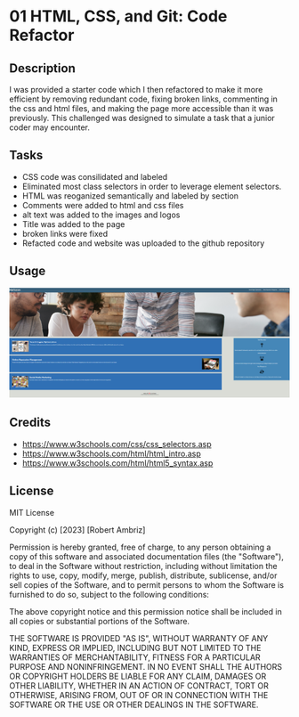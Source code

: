 # 01 HTML, CSS, and Git: Code Refactor

## Description

I was provided a starter code which I then refactored to make it more efficient by removing redundant code, fixing broken links, commenting in the css and html files, and making the page more accessible than it was previously. This challenged was designed to simulate a task that a junior coder may encounter.

## Tasks 

- CSS code was consilidated and labeled
- Eliminated most class selectors in order to leverage element selectors.
- HTML was reoganized semantically and labeled by section
- Comments were added to html and css files
- alt text was added to the images and logos
- Title was added to the page
- broken links were fixed
- Refacted code and website was uploaded to the github repository

## Usage

![Alt text](<Assets/Horiseon Screenshot.png>)

## Credits

- https://www.w3schools.com/css/css_selectors.asp
- https://www.w3schools.com/html/html_intro.asp
- https://www.w3schools.com/html/html5_syntax.asp

## License

MIT License

Copyright (c) [2023] [Robert Ambriz]

Permission is hereby granted, free of charge, to any person obtaining a copy
of this software and associated documentation files (the "Software"), to deal
in the Software without restriction, including without limitation the rights
to use, copy, modify, merge, publish, distribute, sublicense, and/or sell
copies of the Software, and to permit persons to whom the Software is
furnished to do so, subject to the following conditions:

The above copyright notice and this permission notice shall be included in all
copies or substantial portions of the Software.

THE SOFTWARE IS PROVIDED "AS IS", WITHOUT WARRANTY OF ANY KIND, EXPRESS OR
IMPLIED, INCLUDING BUT NOT LIMITED TO THE WARRANTIES OF MERCHANTABILITY,
FITNESS FOR A PARTICULAR PURPOSE AND NONINFRINGEMENT. IN NO EVENT SHALL THE
AUTHORS OR COPYRIGHT HOLDERS BE LIABLE FOR ANY CLAIM, DAMAGES OR OTHER
LIABILITY, WHETHER IN AN ACTION OF CONTRACT, TORT OR OTHERWISE, ARISING FROM,
OUT OF OR IN CONNECTION WITH THE SOFTWARE OR THE USE OR OTHER DEALINGS IN THE
SOFTWARE.